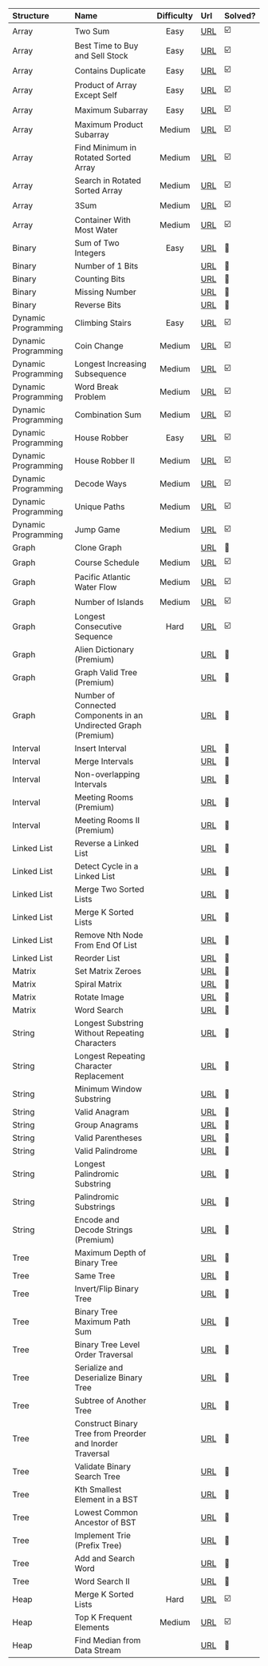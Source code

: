| Structure           | Name                                                            | Difficulty | Url       | Solved?                 |
| :------------------ | :-------------------------------------------------------------- | :--------: | :-------- | :---------------------- |
| Array               | Two Sum                                                         |    Easy    | [URL][1]  | :ballot_box_with_check: |
| Array               | Best Time to Buy and Sell Stock                                 |    Easy    | [URL][2]  | :ballot_box_with_check: |
| Array               | Contains Duplicate                                              |    Easy    | [URL][3]  | :ballot_box_with_check: |
| Array               | Product of Array Except Self                                    |    Easy    | [URL][4]  | :ballot_box_with_check: |
| Array               | Maximum Subarray                                                |    Easy    | [URL][5]  | :ballot_box_with_check: |
| Array               | Maximum Product Subarray                                        |   Medium   | [URL][6]  | :ballot_box_with_check: |
| Array               | Find Minimum in Rotated Sorted Array                            |   Medium   | [URL][7]  | :ballot_box_with_check: |
| Array               | Search in Rotated Sorted Array                                  |   Medium   | [URL][8]  | :ballot_box_with_check: |
| Array               | 3Sum                                                            |   Medium   | [URL][9]  | :ballot_box_with_check: |
| Array               | Container With Most Water                                       |   Medium   | [URL][10] | :ballot_box_with_check: |
| Binary              | Sum of Two Integers                                             |    Easy    | [URL][11] | :black_square_button:   |
| Binary              | Number of 1 Bits                                                |            | [URL][12] | :black_square_button:   |
| Binary              | Counting Bits                                                   |            | [URL][13] | :black_square_button:   |
| Binary              | Missing Number                                                  |            | [URL][14] | :black_square_button:   |
| Binary              | Reverse Bits                                                    |            | [URL][15] | :black_square_button:   |
| Dynamic Programming | Climbing Stairs                                                 |    Easy    | [URL][16] | :ballot_box_with_check: |
| Dynamic Programming | Coin Change                                                     |   Medium   | [URL][17] | :ballot_box_with_check: |
| Dynamic Programming | Longest Increasing Subsequence                                  |   Medium   | [URL][18] | :ballot_box_with_check: |
| Dynamic Programming | Word Break Problem                                              |   Medium   | [URL][19] | :ballot_box_with_check: |
| Dynamic Programming | Combination Sum                                                 |   Medium   | [URL][20] | :ballot_box_with_check: |
| Dynamic Programming | House Robber                                                    |    Easy    | [URL][21] | :ballot_box_with_check: |
| Dynamic Programming | House Robber II                                                 |   Medium   | [URL][22] | :ballot_box_with_check: |
| Dynamic Programming | Decode Ways                                                     |   Medium   | [URL][23] | :ballot_box_with_check: |
| Dynamic Programming | Unique Paths                                                    |   Medium   | [URL][24] | :ballot_box_with_check: |
| Dynamic Programming | Jump Game                                                       |   Medium   | [URL][25] | :ballot_box_with_check: |
| Graph               | Clone Graph                                                     |            | [URL][26] | :black_square_button:   |
| Graph               | Course Schedule                                                 |   Medium   | [URL][27] | :ballot_box_with_check: |
| Graph               | Pacific Atlantic Water Flow                                     |   Medium   | [URL][28] | :ballot_box_with_check: |
| Graph               | Number of Islands                                               |   Medium   | [URL][29] | :ballot_box_with_check: |
| Graph               | Longest Consecutive Sequence                                    |    Hard    | [URL][30] | :ballot_box_with_check: |
| Graph               | Alien Dictionary (Premium)                                      |            | [URL][31] | :black_square_button:   |
| Graph               | Graph Valid Tree (Premium)                                      |            | [URL][32] | :black_square_button:   |
| Graph               | Number of Connected Components in an Undirected Graph (Premium) |            | [URL][33] | :black_square_button:   |
| Interval            | Insert Interval                                                 |            | [URL][34] | :black_square_button:   |
| Interval            | Merge Intervals                                                 |            | [URL][35] | :black_square_button:   |
| Interval            | Non-overlapping Intervals                                       |            | [URL][36] | :black_square_button:   |
| Interval            | Meeting Rooms (Premium)                                         |            | [URL][37] | :black_square_button:   |
| Interval            | Meeting Rooms II (Premium)                                      |            | [URL][38] | :black_square_button:   |
| Linked List         | Reverse a Linked List                                           |            | [URL][39] | :black_square_button:   |
| Linked List         | Detect Cycle in a Linked List                                   |            | [URL][40] | :black_square_button:   |
| Linked List         | Merge Two Sorted Lists                                          |            | [URL][41] | :black_square_button:   |
| Linked List         | Merge K Sorted Lists                                            |            | [URL][42] | :black_square_button:   |
| Linked List         | Remove Nth Node From End Of List                                |            | [URL][43] | :black_square_button:   |
| Linked List         | Reorder List                                                    |            | [URL][44] | :black_square_button:   |
| Matrix              | Set Matrix Zeroes                                               |            | [URL][45] | :black_square_button:   |
| Matrix              | Spiral Matrix                                                   |            | [URL][46] | :black_square_button:   |
| Matrix              | Rotate Image                                                    |            | [URL][47] | :black_square_button:   |
| Matrix              | Word Search                                                     |            | [URL][48] | :black_square_button:   |
| String              | Longest Substring Without Repeating Characters                  |            | [URL][49] | :black_square_button:   |
| String              | Longest Repeating Character Replacement                         |            | [URL][50] | :black_square_button:   |
| String              | Minimum Window Substring                                        |            | [URL][51] | :black_square_button:   |
| String              | Valid Anagram                                                   |            | [URL][52] | :black_square_button:   |
| String              | Group Anagrams                                                  |            | [URL][53] | :black_square_button:   |
| String              | Valid Parentheses                                               |            | [URL][54] | :black_square_button:   |
| String              | Valid Palindrome                                                |            | [URL][55] | :black_square_button:   |
| String              | Longest Palindromic Substring                                   |            | [URL][56] | :black_square_button:   |
| String              | Palindromic Substrings                                          |            | [URL][57] | :black_square_button:   |
| String              | Encode and Decode Strings (Premium)                             |            | [URL][58] | :black_square_button:   |
| Tree                | Maximum Depth of Binary Tree                                    |            | [URL][59] | :black_square_button:   |
| Tree                | Same Tree                                                       |            | [URL][60] | :black_square_button:   |
| Tree                | Invert/Flip Binary Tree                                         |            | [URL][61] | :black_square_button:   |
| Tree                | Binary Tree Maximum Path Sum                                    |            | [URL][62] | :black_square_button:   |
| Tree                | Binary Tree Level Order Traversal                               |            | [URL][63] | :black_square_button:   |
| Tree                | Serialize and Deserialize Binary Tree                           |            | [URL][64] | :black_square_button:   |
| Tree                | Subtree of Another Tree                                         |            | [URL][65] | :black_square_button:   |
| Tree                | Construct Binary Tree from Preorder and Inorder Traversal       |            | [URL][66] | :black_square_button:   |
| Tree                | Validate Binary Search Tree                                     |            | [URL][67] | :black_square_button:   |
| Tree                | Kth Smallest Element in a BST                                   |            | [URL][68] | :black_square_button:   |
| Tree                | Lowest Common Ancestor of BST                                   |            | [URL][69] | :black_square_button:   |
| Tree                | Implement Trie (Prefix Tree)                                    |            | [URL][70] | :black_square_button:   |
| Tree                | Add and Search Word                                             |            | [URL][71] | :black_square_button:   |
| Tree                | Word Search II                                                  |            | [URL][72] | :black_square_button:   |
| Heap                | Merge K Sorted Lists                                            |    Hard    | [URL][73] | :ballot_box_with_check: |
| Heap                | Top K Frequent Elements                                         |   Medium   | [URL][74] | :ballot_box_with_check: |
| Heap                | Find Median from Data Stream                                    |            | [URL][75] | :black_square_button:   |

[1]: https://leetcode.com/problems/two-sum/                                                  
[2]: https://leetcode.com/problems/best-time-to-buy-and-sell-stock/                          
[3]: https://leetcode.com/problems/contains-duplicate/                                       
[4]: https://leetcode.com/problems/product-of-array-except-self/                             
[5]: https://leetcode.com/problems/maximum-subarray/                                         
[6]: https://leetcode.com/problems/maximum-product-subarray/                                 
[7]: https://leetcode.com/problems/find-minimum-in-rotated-sorted-array/                     
[8]: https://leetcode.com/problems/search-in-rotated-sorted-array/                           
[9]: https://leetcode.com/problems/3sum/                                                     
[10]: https://leetcode.com/problems/container-with-most-water/                                
[11]: https://leetcode.com/problems/sum-of-two-integers/                                      
[12]: https://leetcode.com/problems/number-of-1-bits/                                         
[13]: https://leetcode.com/problems/counting-bits/                                            
[14]: https://leetcode.com/problems/missing-number/                                           
[15]: https://leetcode.com/problems/reverse-bits/                                             
[16]: https://leetcode.com/problems/climbing-stairs/                                          
[17]: https://leetcode.com/problems/coin-change/                                              
[18]: https://leetcode.com/problems/longest-increasing-subsequence/                           
[19]: https://leetcode.com/problems/word-break/                                               
[20]: https://leetcode.com/problems/combination-sum-iv/                                       
[21]: https://leetcode.com/problems/house-robber/                                             
[22]: https://leetcode.com/problems/house-robber-ii/                                          
[23]: https://leetcode.com/problems/decode-ways/                                              
[24]: https://leetcode.com/problems/unique-paths/                                             
[25]: https://leetcode.com/problems/jump-game/                                                
[26]: https://leetcode.com/problems/clone-graph/                                              
[27]: https://leetcode.com/problems/course-schedule/                                          
[28]: https://leetcode.com/problems/pacific-atlantic-water-flow/                              
[29]: https://leetcode.com/problems/number-of-islands/                                        
[30]: https://leetcode.com/problems/longest-consecutive-sequence/                             
[31]: https://leetcode.com/problems/alien-dictionary/                                         
[32]: https://leetcode.com/problems/graph-valid-tree/                                         
[33]: https://leetcode.com/problems/number-of-connected-components-in-an-undirected-graph/    
[34]: https://leetcode.com/problems/insert-interval/                                          
[35]: https://leetcode.com/problems/merge-intervals/                                          
[36]: https://leetcode.com/problems/non-overlapping-intervals/                                
[37]: https://leetcode.com/problems/meeting-rooms/                                            
[38]: https://leetcode.com/problems/meeting-rooms-ii/                                         
[39]: https://leetcode.com/problems/reverse-linked-list/                                      
[40]: https://leetcode.com/problems/linked-list-cycle/                                        
[41]: https://leetcode.com/problems/merge-two-sorted-lists/                                   
[42]: https://leetcode.com/problems/merge-k-sorted-lists/                                     
[43]: https://leetcode.com/problems/remove-nth-node-from-end-of-list/                         
[44]: https://leetcode.com/problems/reorder-list/                                             
[45]: https://leetcode.com/problems/set-matrix-zeroes/                                        
[46]: https://leetcode.com/problems/spiral-matrix/                                            
[47]: https://leetcode.com/problems/rotate-image/                                             
[48]: https://leetcode.com/problems/word-search/                                              
[49]: https://leetcode.com/problems/longest-substring-without-repeating-characters/           
[50]: https://leetcode.com/problems/longest-repeating-character-replacement/                  
[51]: https://leetcode.com/problems/minimum-window-substring/                                 
[52]: https://leetcode.com/problems/valid-anagram/                                            
[53]: https://leetcode.com/problems/group-anagrams/                                           
[54]: https://leetcode.com/problems/valid-parentheses/                                        
[55]: https://leetcode.com/problems/valid-palindrome/                                         
[56]: https://leetcode.com/problems/longest-palindromic-substring/                            
[57]: https://leetcode.com/problems/palindromic-substrings/                                   
[58]: https://leetcode.com/problems/encode-and-decode-strings/                                
[59]: https://leetcode.com/problems/maximum-depth-of-binary-tree/                             
[60]: https://leetcode.com/problems/same-tree/                                                
[61]: https://leetcode.com/problems/invert-binary-tree/                                       
[62]: https://leetcode.com/problems/binary-tree-maximum-path-sum/                             
[63]: https://leetcode.com/problems/binary-tree-level-order-traversal/                        
[64]: https://leetcode.com/problems/serialize-and-deserialize-binary-tree/                    
[65]: https://leetcode.com/problems/subtree-of-another-tree/                                  
[66]: https://leetcode.com/problems/construct-binary-tree-from-preorder-and-inorder-traversal/
[67]: https://leetcode.com/problems/validate-binary-search-tree/                              
[68]: https://leetcode.com/problems/kth-smallest-element-in-a-bst/                            
[69]: https://leetcode.com/problems/lowest-common-ancestor-of-a-binary-search-tree/           
[70]: https://leetcode.com/problems/implement-trie-prefix-tree/                               
[71]: https://leetcode.com/problems/add-and-search-word-data-structure-design/                
[72]: https://leetcode.com/problems/word-search-ii/                                           
[73]: https://leetcode.com/problems/merge-k-sorted-lists/                                     
[74]: https://leetcode.com/problems/top-k-frequent-elements/                                  
[75]: https://leetcode.com/problems/find-median-from-data-stream/                             
